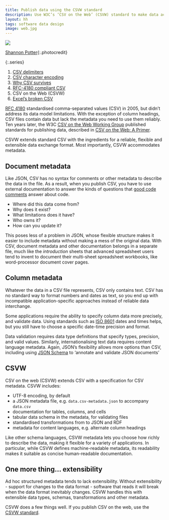 ```yaml
---
title: Publish data using the CSVW standard
description: Use W3C’s ‘CSV on the Web’ (CSVW) standard to make data accessible
layout: hh
tags: software data design
image: web.jpg
---
```


![](web.jpg)

[Shannon Potter](https://unsplash.com/photos/bHlZX1D4I8g){:.photocredit}

{:.series}
1. [CSV delimiters](csv-delimiters)
2. [CSV character encoding](csv-encoding)
3. [Why CSV survives](csv-survives)
4. [RFC-4180 compliant CSV](csv-rfc-4180)
5. CSV on the Web (CSVW)
6. [Excel’s broken CSV](csv-excel)

[RFC 4180](csv-rfc-4180) standardised comma-separated values (CSV) in 2005, 
but didn’t address its data model limitations.
With the exception of column headings, CSV files contain data but lack the metadata you need to use them reliably.
Ten years later, the W3C
[CSV on the Web Working Group](https://www.w3.org/2013/csvw/wiki/Main_Page)
published standards for publishing data, described in
[CSV on the Web: A Primer](http://www.w3.org/TR/tabular-data-primer/).

CSVW extends standard CSV with the ingredients for a reliable, flexible and extensible data exchange format.
Most importantly, CSVW accommodates metadata.

## Document metadata

Like JSON, CSV has no syntax for comments or other metadata to describe the data in the file.
As a result, when you publish CSV, you have to use external documentation to answer the kinds of questions that
[good code comments](3-kinds-of-good-comments) answer about code.

* Where did this data come from?
* Why does it exist?
* What limitations does it have?
* Who owns it?
* How can you update it?

This poses less of a problem in JSON, whose flexible structure makes it easier to include metadata without making a mess of the original data.
With CSV, document metadata and other documentation belongs in a separate file, much like the _introduction_ sheets that advanced spreadsheet users tend to invent to document their multi-sheet spreadsheet workbooks, like word-processor document cover pages.

## Column metadata

Whatever the data in a CSV file represents, CSV only contains text.
CSV has no standard way to format numbers and dates as text, so you end up with incompatible application-specific approaches instead of reliable data interchange.

Some applications require the ability to specify column data more precisely, and validate data.
Using standards such as
[ISO 8601](https://en.wikipedia.org/wiki/ISO_8601) dates and times helps,
but you still have to choose a specific date-time precision and format.

Data validation requires data type definitions that specify types, precision, and valid values.
Similarly, internationalising text data requires content language metadata.
Again, JSON’s flexibility allows more options than CSV, including using
[JSON Schema](https://json-schema.org) to ‘annotate and validate JSON documents’

## CSVW

CSV on the web (CSVW) extends CSV with a specification for CSV metadata.
CSVW includes:

* UTF-8 encoding, by default
* a JSON metadata file, e.g. `data.csv-metadata.json` to accompany `data.csv`
* documentation for tables, columns, and cells
* tabular data schema in the metadata, for validating files
* standardised transformations from to JSON and RDF
* metadata for content languages, e.g. alternate column headings

Like other schema languages, CSVW metadata lets you choose how richly to describe the data, making it flexible for a variety of applications.
In particular, while CSVW defines machine-readable metadata, its readability makes it suitable as concise human-readable documentation.


## One more thing… extensibility

Ad hoc structured metadata tends to lack extensibility.
Without extensibility - support for changes to the data format - software that reads it will break when the data format inevitably changes.
CSVW handles this with extensible data types, schemas, transformations and other metadata.

CSVW does a few things well.
If you publish CSV on the web, use the 
[CSVW standard](http://www.w3.org/TR/tabular-data-primer/).
